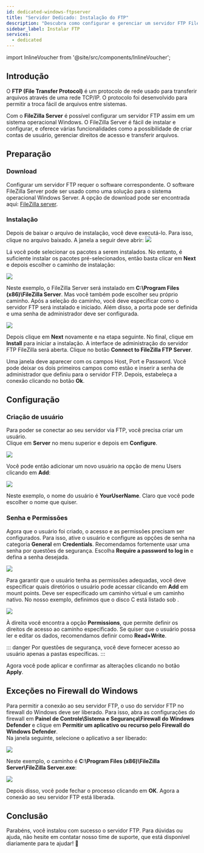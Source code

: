 ```yaml
---
id: dedicated-windows-ftpserver
title: "Servidor Dedicado: Instalação do FTP"
description: "Descubra como configurar e gerenciar um servidor FTP FileZilla no Windows para transferências de arquivos seguras e controle de acesso de usuários → Saiba mais agora"
sidebar_label: Instalar FTP
services:
  - dedicated
---
```


import InlineVoucher from '@site/src/components/InlineVoucher';

## Introdução

O **FTP (File Transfer Protocol)** é um protocolo de rede usado para transferir arquivos através de uma rede TCP/IP. O protocolo foi desenvolvido para permitir a troca fácil de arquivos entre sistemas.

Com o **FileZilla Server** é possível configurar um servidor FTP assim em um sistema operacional Windows. O FileZilla Server é fácil de instalar e configurar, e oferece várias funcionalidades como a possibilidade de criar contas de usuário, gerenciar direitos de acesso e transferir arquivos.

<InlineVoucher />

## Preparação

### Download

Configurar um servidor FTP requer o software correspondente. O software FileZilla Server pode ser usado como uma solução para o sistema operacional Windows Server. A opção de download pode ser encontrada aqui: [FileZilla server](https://filezilla-project.org/download.php?type=server).



### Instalação

Depois de baixar o arquivo de instalação, você deve executá-lo. Para isso, clique no arquivo baixado. A janela a seguir deve abrir: ![](https://screensaver01.zap-hosting.com/index.php/s/a2DEpaR5jD28X23/preview)



Lá você pode selecionar os pacotes a serem instalados. No entanto, é suficiente instalar os pacotes pré-selecionados, então basta clicar em **Next** e depois escolher o caminho de instalação:

![](https://screensaver01.zap-hosting.com/index.php/s/cN7K9Cte9tXFrF2/preview)

Neste exemplo, o FileZilla Server será instalado em **C:\Program Files (x86)\FileZilla Server**. Mas você também pode escolher seu próprio caminho. Após a seleção do caminho, você deve especificar como o servidor FTP será instalado e iniciado. Além disso, a porta pode ser definida e uma senha de administrador deve ser configurada.



![](https://screensaver01.zap-hosting.com/index.php/s/WopFXcW3teFAyJK/preview)

Depois clique em **Next** novamente e na etapa seguinte. No final, clique em **Install** para iniciar a instalação. A interface de administração do servidor FTP FileZilla será aberta. Clique no botão **Connect to FileZilla FTP Server**.

Uma janela deve aparecer com os campos Host, Port e Password. Você pode deixar os dois primeiros campos como estão e inserir a senha de administrador que definiu para o servidor FTP. Depois, estabeleça a conexão clicando no botão **Ok**.



## Configuração

### Criação de usuário

Para poder se conectar ao seu servidor via FTP, você precisa criar um usuário.  
Clique em **Server** no menu superior e depois em **Configure**.

![](https://screensaver01.zap-hosting.com/index.php/s/C5WLC8Lp8CjTjQg/preview)

Você pode então adicionar um novo usuário na opção de menu Users clicando em **Add**:

![](https://screensaver01.zap-hosting.com/index.php/s/dbCS5yJfwqry8Dq/preview)

Neste exemplo, o nome do usuário é **YourUserName**. Claro que você pode escolher o nome que quiser.



### Senha e Permissões

Agora que o usuário foi criado, o acesso e as permissões precisam ser configurados. Para isso, ative o usuário e configure as opções de senha na categoria **General** em **Credentials**. Recomendamos fortemente usar uma senha por questões de segurança. Escolha **Require a password to log in** e defina a senha desejada.

![](https://screensaver01.zap-hosting.com/index.php/s/z78wpcFbYEAJYeB/preview)

Para garantir que o usuário tenha as permissões adequadas, você deve especificar quais diretórios o usuário pode acessar clicando em **Add** em mount points. Deve ser especificado um caminho virtual e um caminho nativo. No nosso exemplo, definimos que o disco C está listado sob \.

![](https://screensaver01.zap-hosting.com/index.php/s/iqQrjGByHpkBcJF/preview)

À direita você encontra a opção **Permissions**, que permite definir os direitos de acesso ao caminho especificado. Se quiser que o usuário possa ler e editar os dados, recomendamos definir como **Read+Write**.

::: danger
Por questões de segurança, você deve fornecer acesso ao usuário apenas a pastas específicas.
:::

Agora você pode aplicar e confirmar as alterações clicando no botão **Apply**.



## Exceções no Firewall do Windows

Para permitir a conexão ao seu servidor FTP, o uso do servidor FTP no firewall do Windows deve ser liberado. Para isso, abra as configurações do firewall em **Painel de Controle\Sistema e Segurança\Firewall do Windows Defender** e clique em **Permitir um aplicativo ou recurso pelo Firewall do Windows Defender**.  
Na janela seguinte, selecione o aplicativo a ser liberado:

![](https://screensaver01.zap-hosting.com/index.php/s/xHwQzCKokHTn424/preview)

Neste exemplo, o caminho é **C:\Program Files (x86)\FileZilla Server\FileZilla Server.exe**:

![](https://screensaver01.zap-hosting.com/index.php/s/Laz3HFb7GrLBY9w/preview)

Depois disso, você pode fechar o processo clicando em **OK**. Agora a conexão ao seu servidor FTP está liberada.





## Conclusão

Parabéns, você instalou com sucesso o servidor FTP. Para dúvidas ou ajuda, não hesite em contatar nosso time de suporte, que está disponível diariamente para te ajudar! 🙂

<InlineVoucher />